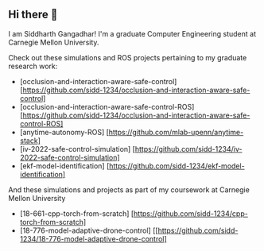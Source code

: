 ## Hi there 👋

I am Siddharth Gangadhar! I'm a graduate Computer Engineering student at Carnegie Mellon University.

Check out these simulations and ROS projects pertaining to my graduate research work:

* [occlusion-and-interaction-aware-safe-control] [https://github.com/sidd-1234/occlusion-and-interaction-aware-safe-control]
* [occlusion-and-interaction-aware-safe-control-ROS] [https://github.com/sidd-1234/occlusion-and-interaction-aware-safe-control-ROS]
* [anytime-autonomy-ROS] [https://github.com/mlab-upenn/anytime-stack]
* [iv-2022-safe-control-simulation] [https://github.com/sidd-1234/iv-2022-safe-control-simulation]
* [ekf-model-identification] [https://github.com/sidd-1234/ekf-model-identification]

And these simulations and projects as part of my coursework at Carnegie Mellon University

* [18-661-cpp-torch-from-scratch] [https://github.com/sidd-1234/cpp-torch-from-scratch]
* [18-776-model-adaptive-drone-control] [[https://github.com/sidd-1234/18-776-model-adaptive-drone-control]

<!--
**sidd-1234/sidd-1234** is a ✨ _special_ ✨ repository because its `README.md` (this file) appears on your GitHub profile.

Here are some ideas to get you started:

- 🔭 I’m currently working on ...
- 🌱 I’m currently learning ...
- 👯 I’m looking to collaborate on ...
- 🤔 I’m looking for help with ...
- 💬 Ask me about ...
- 📫 How to reach me: ...
- 😄 Pronouns: ...
- ⚡ Fun fact: ...
-->
